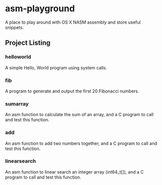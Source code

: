 # asm-playground
A place to play around with OS X NASM assembly and store useful snippets.

## Project Listing

### helloworld

A simple Hello, World program using system calls.

### fib

A program to generate and output the first 20 Fibonacci numbers.

### sumarray

An asm function to calculate the sum of an array, and a C program to call and test this function.

### add

An asm function to add two numbers together, and a C program to call and test this function.

### linearsearch

An asm function to linear search an integer array (int64_t[]), and a C program to call and test this function.
